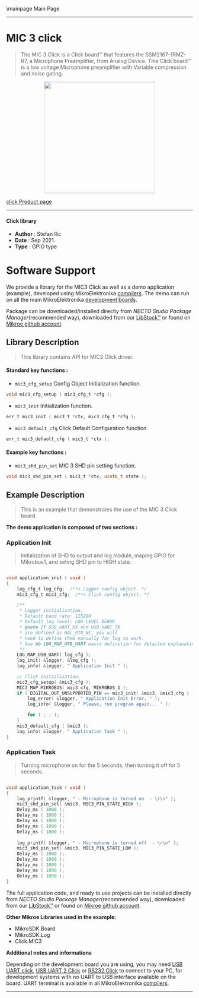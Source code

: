 \mainpage Main Page

---
# MIC 3 click

> The MIC 3 Click is a Click board™ that features the SSM2167-1RMZ-R7, a Microphone Preamplifier, from Analog Device. This Click board™ is a low voltage Microphone preamplifier with Variable compression and noise gating.

<p align="center">
  <img src="https://download.mikroe.com/images/click_for_ide/mic3_click.png" height=300px>
</p>

[click Product page](https://www.mikroe.com/mic-3-click)

---


#### Click library

- **Author**        : Stefan Ilic
- **Date**          : Sep 2021.
- **Type**          : GPIO type


# Software Support

We provide a library for the MIC3 Click
as well as a demo application (example), developed using MikroElektronika
[compilers](https://www.mikroe.com/necto-studio).
The demo can run on all the main MikroElektronika [development boards](https://www.mikroe.com/development-boards).

Package can be downloaded/installed directly from *NECTO Studio Package Manager*(recommended way), downloaded from our [LibStock&trade;](https://libstock.mikroe.com) or found on [Mikroe github account](https://github.com/MikroElektronika/mikrosdk_click_v2/tree/master/clicks).

## Library Description

> This library contains API for MIC3 Click driver.

#### Standard key functions :

- `mic3_cfg_setup` Config Object Initialization function.
```c
void mic3_cfg_setup ( mic3_cfg_t *cfg );
```

- `mic3_init` Initialization function.
```c
err_t mic3_init ( mic3_t *ctx, mic3_cfg_t *cfg );
```

- `mic3_default_cfg` Click Default Configuration function.
```c
err_t mic3_default_cfg ( mic3_t *ctx );
```

#### Example key functions :

- `mic3_shd_pin_set` MIC 3 SHD pin setting function.
```c
void mic3_shd_pin_set ( mic3_t *ctx, uint8_t state ); 
```

## Example Description

> This is an example that demonstrates the use of the MIC 3 Click board.

**The demo application is composed of two sections :**

### Application Init

> Initialization of SHD to output and log module, maping GPIO for Mikrobus1, and seting SHD pin to HIGH state.

```c

void application_init ( void ) 
{
    log_cfg_t log_cfg;  /**< Logger config object. */
    mic3_cfg_t mic3_cfg;  /**< Click config object. */

    /** 
     * Logger initialization.
     * Default baud rate: 115200
     * Default log level: LOG_LEVEL_DEBUG
     * @note If USB_UART_RX and USB_UART_TX 
     * are defined as HAL_PIN_NC, you will 
     * need to define them manually for log to work. 
     * See @b LOG_MAP_USB_UART macro definition for detailed explanation.
     */
    LOG_MAP_USB_UART( log_cfg );
    log_init( &logger, &log_cfg );
    log_info( &logger, " Application Init " );

    // Click initialization.
    mic3_cfg_setup( &mic3_cfg );
    MIC3_MAP_MIKROBUS( mic3_cfg, MIKROBUS_1 );
    if ( DIGITAL_OUT_UNSUPPORTED_PIN == mic3_init( &mic3, &mic3_cfg ) ) {
        log_error( &logger, " Application Init Error. " );
        log_info( &logger, " Please, run program again... " );

        for ( ; ; );
    }
    mic3_default_cfg ( &mic3 );
    log_info( &logger, " Application Task " );
}

```

### Application Task

> Turning microphone on for the 5 seconds, then turning it off for 5 seconds.

```c

void application_task ( void ) 
{
    log_printf( &logger, " - Microphone is turned on  - \r\n" );
    mic3_shd_pin_set( &mic3, MIC3_PIN_STATE_HIGH );
    Delay_ms ( 1000 );
    Delay_ms ( 1000 );
    Delay_ms ( 1000 );
    Delay_ms ( 1000 );
    Delay_ms ( 1000 );
    
    log_printf( &logger, " - Microphone is turned off  - \r\n" );
    mic3_shd_pin_set( &mic3, MIC3_PIN_STATE_LOW );
    Delay_ms ( 1000 );
    Delay_ms ( 1000 );
    Delay_ms ( 1000 );
    Delay_ms ( 1000 );
    Delay_ms ( 1000 );
}

```


The full application code, and ready to use projects can be installed directly from *NECTO Studio Package Manager*(recommended way), downloaded from our [LibStock&trade;](https://libstock.mikroe.com) or found on [Mikroe github account](https://github.com/MikroElektronika/mikrosdk_click_v2/tree/master/clicks).

**Other Mikroe Libraries used in the example:**

- MikroSDK.Board
- MikroSDK.Log
- Click.MIC3

**Additional notes and informations**

Depending on the development board you are using, you may need
[USB UART click](https://www.mikroe.com/usb-uart-click),
[USB UART 2 Click](https://www.mikroe.com/usb-uart-2-click) or
[RS232 Click](https://www.mikroe.com/rs232-click) to connect to your PC, for
development systems with no UART to USB interface available on the board. UART
terminal is available in all MikroElektronika
[compilers](https://shop.mikroe.com/compilers).

---
